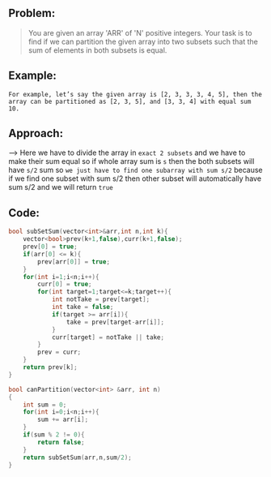 ## Problem:

>You are given an array 'ARR' of 'N' positive integers. Your task is to find if we can partition the given array into two subsets such that the sum of elements in both subsets is equal.

 
## Example:
```
For example, let’s say the given array is [2, 3, 3, 3, 4, 5], then the array can be partitioned as [2, 3, 5], and [3, 3, 4] with equal sum 10.
```

## Approach:

--> Here we have to divide the array in `exact 2 subsets` and we have to make their sum equal so if whole array sum is `s` then the both subsets will have `s/2` sum so `we just have to find one subarray with sum s/2` because if we find one subset with sum s/2 then other subset will automatically have sum s/2 and we will return `true`

## Code:

```cpp
bool subSetSum(vector<int>&arr,int n,int k){
    vector<bool>prev(k+1,false),curr(k+1,false);
    prev[0] = true;
    if(arr[0] <= k){
        prev[arr[0]] = true;
    }
    for(int i=1;i<n;i++){
        curr[0] = true;
        for(int target=1;target<=k;target++){
            int notTake = prev[target];
            int take = false;
            if(target >= arr[i]){
                take = prev[target-arr[i]];
            }
            curr[target] = notTake || take;
        }
        prev = curr;
    }
    return prev[k];
}

bool canPartition(vector<int> &arr, int n)
{
    int sum = 0;
	for(int i=0;i<n;i++){
        sum += arr[i];
    }
    if(sum % 2 != 0){
        return false;
    }
    return subSetSum(arr,n,sum/2);
}
```

